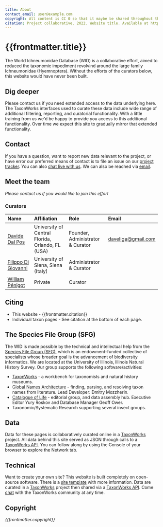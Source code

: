 ```yaml
---
title: About
contact_email: user@example.com
copyright: All content is CC 0 so that it maybe be shared throughout the world in places like Wikipedia.
citation: Project collaborative. 2022. Website title. Available at https://example.com. 
---
```


# {{frontmatter.title}}
The World Ichneumonidae Database (WID) is a collaborative effort, aimed to reduced the taxonomic impediment revolvind around the large family Ichneumonidae (Hyemnoptera). Without the efforts of the curators below, this website would have never been built.

## Dig deeper
Please contact us if you need extended access to the data underlying here. The TaxonWorks interfaces used to curate these data include wide range of additional filtering, reporting, and curatorial functionality. With a little training from us we'd be happy to provide you access to this additional functionality. Over time we expect this site to gradually mirror that extended functionality.

## Contact
If you have a question, want to report new data relevant to the project, or have error our preferred means of contact is to file an issue on our [project tracker](https://github.com/our/project/tracker). You can also [chat live with us](https://slackservername). We can also be reached via [email](mailto:{{frontmatter.contact_email}}).   

## Meet the team
 _Please contact us if you would like to join this effort_
### Curators
| Name                                                                            | Affiliation                                      | Role                              | Email             | 
|:---------------------------------------------------------------------------     | :------------------------------------------------| :-------------------------------- | :-----------------|
|[Davide Dal Pos](https://www.researchgate.net/profile/Davide-Dal-Pos-2)          | University of Central Florida, Orlando, FL (USA) | Founder, Administrator & Curator  |daveliga@gmail.com |
|[Filippo Di Giovanni](https://www.researchgate.net/profile/Filippo-Di-Giovanni-2)| University of Siena, Siena (Italy)               | Administrator & Curator           |                   |
|[William Pénigot](https://www.researchgate.net/profile/William-Penigot)          | Private                                          | Curator                           |                   |

## Citing
* This website - {{frontmatter.citation}}
* Individual taxon pages - See citation at the bottom of each page.  

## The Species File Group (SFG)
The WID is made possible by the technical and intellectual help from the [Species File Group (SFG)](https://speciesfilegroup.org/index.html), which is an endowment-funded collective of specialists whose broader goal is the advancement of biodiversity informatics. We are located at the University of Illinois, Illinois Natural History Survey. Our group supports the following software/activities:
- [TaxonWorks](https://taxonworks.org) - a workbench for taxonomists and natural history museums.
- [Global Names Architecture](https://globalnames.org/) - finding, parsing, and resolving taxon names from literature. Lead Developer: Dmitry Mozzherin.
- [Catalogue of Life](https://catalogueoflife.org/) - editorial group, and data assembly hub. Executive Editor Yury Roskov and Database Manager Geoff Ower.
- Taxonomic/Systematic Research supporting several insect groups.

## Data
Data for these pages is collaboratively curated online in a [TaxonWorks](https://taxonworks) project. All data behind this site served as JSON through calls to a [TaxonWorks API](https://api.taxonworks.org). You can follow along by using the Console of your browser to explore the Network tab. 

## Technical
Want to create your own site? This website is built completely on open-source software. There is a [site template](https://github.com/SpeciesFileGroup/<something>) with more information. Data are curated in a [TaxonWorks](https://taxonworks.org) project then shared via a [TaxonWorks API](https://api.taxonworks.org). Come [chat](https://gitter.im/SpeciesFileGroup/taxonworks) with the TaxonWorks community at any time.

## Copyright
_{{frontmatter.copyright}}_
